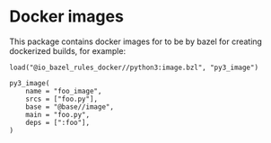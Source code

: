 # Docker images

This package contains docker images for to be by bazel for creating dockerized 
builds, for example:

```
load("@io_bazel_rules_docker//python3:image.bzl", "py3_image")

py3_image(
    name = "foo_image",
    srcs = ["foo.py"],
    base = "@base//image",
    main = "foo.py",
    deps = [":foo"],
)
```
